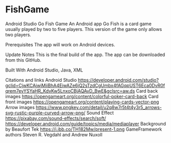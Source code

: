 # FishGame
Android Studio Go Fish Game 
An Android app Go Fish is a card game usually played by two to five players. This version of the game only allows two players. 

Prerequisites
The app will work on Android devices.

Update Notes
This is the final build of the app. The app can be downloaded from this GitHub.

Built With
Android Studio, Java, XML

Citations and links
Android Studio
https://developer.android.com/studio?gclid=CjwKCAjwjMiiBhA4EiwAZe6jQ2sTzdCgUmbx4fAGqpUST6Eca0DvR0fqrem7evYSYaHR_KdvKw5LnxoCBjAQAvD_BwE&gclsrc=aw.ds
Card back images 
https://opengameart.org/content/colorful-poker-card-back
Card front images 
https://opengameart.org/content/playing-cards-vector-png
Arrow images 
https://www.pngkey.com/detail/u2q8w7r5t4t4y3r5_arrows-svg-rustic-purple-curved-arrow-png/
Sound Effect
https://pixabay.com/sound-effects/search/soft/
https://developer.android.com/guide/topics/media/mediaplayer
Background by Beaufort Tek
https://i.ibb.co/TH182Mw/present-1.png
GameFramework authors 
Steven R. Vegdahl and Andrew Nuxoll
